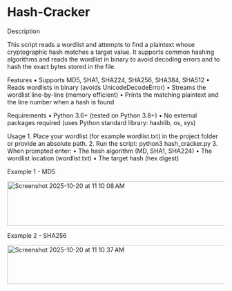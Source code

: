 # Hash-Cracker

Description

This script reads a wordlist and attempts to find a plaintext whose cryptographic hash
matches a target value. It supports common hashing algorithms and reads the wordlist
in binary to avoid decoding errors and to hash the exact bytes stored in the file.

Features
	•	Supports MD5, SHA1, SHA224, SHA256, SHA384, SHA512
	•	Reads wordlists in binary (avoids UnicodeDecodeError)
	•	Streams the wordlist line-by-line (memory efficient)
	•	Prints the matching plaintext and the line number when a hash is found

Requirements
	•	Python 3.6+ (tested on Python 3.8+)
	•	No external packages required (uses Python standard library: hashlib, os, sys)

Usage
	1.	Place your wordlist (for example wordlist.txt) in the project folder or provide an absolute path.
	2.	Run the script:
      python3 hash_cracker.py
	3.	When prompted enter:
	•	The hash algorithm (MD, SHA1, SHA224)
	•	The wordlist location (wordlist.txt)
	•	The target hash (hex digest)


Example 1 - MD5 


<img width="630" height="103" alt="Screenshot 2025-10-20 at 11 10 08 AM" src="https://github.com/user-attachments/assets/9a92bedb-3f1f-40b5-9948-bbcec2f44a9b" />



Example 2 - SHA256


<img width="636" height="90" alt="Screenshot 2025-10-20 at 11 10 37 AM" src="https://github.com/user-attachments/assets/ab67bcf6-1de7-46ff-8832-74ef0783f936" />
